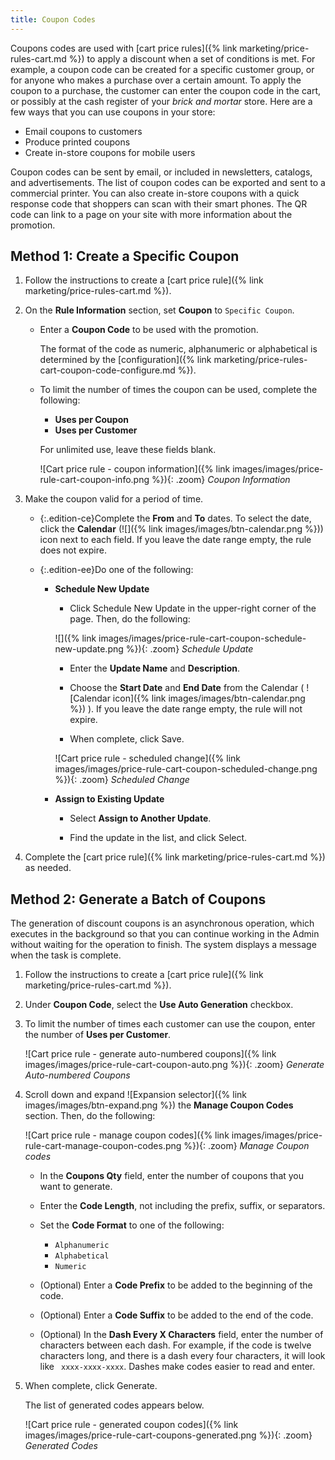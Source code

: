 ```yaml
---
title: Coupon Codes
---
```


Coupons codes are used with [cart price rules]({% link marketing/price-rules-cart.md %}) to apply a discount when a set of conditions is met. For example, a coupon code can be created for a specific customer group, or for anyone who makes a purchase over a certain amount. To apply the coupon to a purchase, the customer can enter the coupon code in the cart, or possibly at the cash register of your _brick and mortar_ store. Here are a few ways that you can use coupons in your store:

- Email coupons to customers
- Produce printed coupons
- Create in-store coupons for mobile users

Coupon codes can be sent by email, or included in newsletters, catalogs, and advertisements. The list of coupon codes can be exported and sent to a commercial printer. You can also create in-store coupons with a quick response code that shoppers can scan with their smart phones. The QR code can link to a page on your site with more information about the promotion.

## Method 1: Create a Specific Coupon

1. Follow the instructions to create a [cart price rule]({% link marketing/price-rules-cart.md %}).

1. On the **Rule Information** section, set **Coupon** to `Specific Coupon`.

   - Enter a **Coupon Code** to be used with the promotion.

        The format of the code as numeric, alphanumeric or alphabetical is determined by the [configuration]({% link marketing/price-rules-cart-coupon-code-configure.md %}).

   - To limit the number of times the coupon can be used, complete the following:

        - **Uses per Coupon**
        - **Uses per Customer**

        For unlimited use, leave these fields blank.

        ![Cart price rule - coupon information]({% link images/images/price-rule-cart-coupon-info.png %}){: .zoom}
        _Coupon Information_

1. Make the coupon valid for a period of time.

    - {:.edition-ce}Complete the **From** and **To** dates. To select the date, click the **Calendar** (![]({% link images/images/btn-calendar.png %})) icon next to each field. If you leave the date range empty, the rule does not expire.

    - {:.edition-ee}Do one of the following:

      - **Schedule New Update**

         - Click <span class="btn">Schedule New Update</span> in the upper-right corner of the page. Then, do the following:

        ![]({% link images/images/price-rule-cart-coupon-schedule-new-update.png %}){: .zoom}
        *Schedule Update*

          - Enter the **Update Name** and **Description**.

          - Choose the **Start Date** and **End Date** from the Calendar ( ![Calendar icon]({% link images/images/btn-calendar.png %}) ). If you leave the date range empty, the rule will not expire.

          - When complete, click <span class="btn">Save</span>.

          ![Cart price rule - scheduled change]({% link images/images/price-rule-cart-coupon-scheduled-change.png %}){: .zoom}
          _Scheduled Change_

      - **Assign to Existing Update**

          - Select **Assign to Another Update**.

          - Find the update in the list, and click <span class="btn">Select</span>.

1. Complete the [cart price rule]({% link marketing/price-rules-cart.md %}) as needed.

## Method 2: Generate a Batch of Coupons

The generation of discount coupons is an asynchronous operation, which executes in the background so that you can continue working in the Admin without waiting for the operation to finish. The system displays a message when the task is complete.

1. Follow the instructions to create a [cart price rule]({% link marketing/price-rules-cart.md %}).

1. Under **Coupon Code**, select the **Use Auto Generation** checkbox.

1. To limit the number of times each customer can use the coupon, enter the number of **Uses per Customer**.

    ![Cart price rule - generate auto-numbered coupons]({% link images/images/price-rule-cart-coupon-auto.png %}){: .zoom}
    _Generate Auto-numbered Coupons_

1. Scroll down and expand ![Expansion selector]({% link images/images/btn-expand.png %}) the **Manage Coupon Codes** section. Then, do the following:

    ![Cart price rule - manage coupon codes]({% link images/images/price-rule-cart-manage-coupon-codes.png %}){: .zoom}
    _Manage Coupon codes_

   - In the **Coupons Qty** field, enter the number of coupons that you want to generate.

   - Enter the **Code Length**, not including the prefix, suffix, or separators.

   - Set the **Code Format** to one of the following:

     - `Alphanumeric`
     - `Alphabetical`
     - `Numeric`

   - (Optional) Enter a **Code Prefix** to be added to the beginning of the code.

   - (Optional) Enter a **Code Suffix** to be added to the end of the code.

   - (Optional) In the **Dash Every X Characters** field, enter the number of characters between each dash. For example, if the code is twelve characters long, and there is a dash every four characters, it will look like ` xxxx-xxxx-xxxx`. Dashes make codes easier to read and enter.

1. When complete, click <span class="btn">Generate</span>.

   The list of generated codes appears below.

    ![Cart price rule - generated coupon codes]({% link images/images/price-rule-cart-coupons-generated.png %}){: .zoom}
    _Generated Codes_

